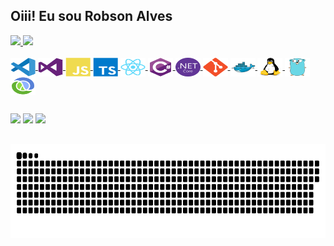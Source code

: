 ## Oiii! Eu sou Robson Alves

 <div>
   <a href="https://github.com/robsondesenvolvimento">
     <img height="150em" src="https://github-readme-stats.vercel.app/api?username=robsondesenvolvimento&show_icons=true&theme=tokyonight&include_all_commits=true&count_private=true"/>
     <img height="150em" src="https://github-readme-stats.vercel.app/api/top-langs/?username=robsondesenvolvimento&layout=compact&langs_count=7&theme=tokyonight&hide=css,html&langs_count=10"/>
    </a>
</div>
<div style="display: inline_block"><br>
  <a href="https://github.com/robsondesenvolvimento">
    <img align="center" alt="VisualStudioCode" height="30" width="40" src="https://raw.githubusercontent.com/devicons/devicon/master/icons/vscode/vscode-original.svg">
    <img align="center" alt="VisualStudio" height="30" width="40" src="https://raw.githubusercontent.com/devicons/devicon/master/icons/visualstudio/visualstudio-plain.svg">
    <img align="center" alt="JavaScript" height="30" width="40" src="https://raw.githubusercontent.com/devicons/devicon/master/icons/javascript/javascript-plain.svg">
    <img align="center" alt="TypeScript" height="30" width="40" src="https://raw.githubusercontent.com/devicons/devicon/master/icons/typescript/typescript-plain.svg">
    <img align="center" alt="React" height="30" width="40" src="https://raw.githubusercontent.com/devicons/devicon/master/icons/react/react-original.svg">
    <img align="center" alt="Csharp" height="30" width="40" src="https://raw.githubusercontent.com/devicons/devicon/master/icons/csharp/csharp-original.svg">
    <img align="center" alt="Dotnetcore" height="30" width="40" src="https://raw.githubusercontent.com/devicons/devicon/master/icons/dotnetcore/dotnetcore-original.svg">
    <img align="center" alt="Robson-Git" height="30" width="40" src="https://raw.githubusercontent.com/devicons/devicon/master/icons/git/git-original.svg">
    <img align="center" alt="Docker" height="30" width="40" src="https://raw.githubusercontent.com/devicons/devicon/master/icons/docker/docker-original.svg">
    <img align="center" alt="Linux" height="30" width="40" src="https://raw.githubusercontent.com/devicons/devicon/master/icons/linux/linux-original.svg">
    <img align="center" alt="Linux" height="30" width="40" src="https://raw.githubusercontent.com/devicons/devicon/master/icons/go/go-original.svg">
   <img align="center" alt="Linux" height="30" width="40" src="https://raw.githubusercontent.com/devicons/devicon/master/icons/clojure/clojure-original.svg">
    </a>
</div>
  
  ##
 
<div> 
  <a href="https://discord.gg/gpbe9gv7mC" target="_blank"><img src="https://img.shields.io/badge/Discord-7289DA?style=for-the-badge&logo=discord&logoColor=white" target="_blank"></a> 
  <a href = "mailto:contato@robsonalves.dev.br"><img src="https://img.shields.io/badge/-Gmail-%23333?style=for-the-badge&logo=gmail&logoColor=white" target="_blank"></a>
  <a href="https://www.linkedin.com/in/robson-curitiba/" target="_blank"><img src="https://img.shields.io/badge/-LinkedIn-%230077B5?style=for-the-badge&logo=linkedin&logoColor=white" target="_blank"></a> 
 
</div>

   ##

<div> 
  <a href="https://github.com/robsondesenvolvimento">
    <img align="center" alt="VisualStudioCode" height="150em" src="https://github.com/robsondesenvolvimento/robsondesenvolvimento/blob/output/github-contribution-grid-snake.svg">
  </a>
</div>
